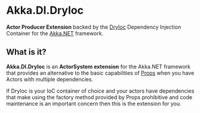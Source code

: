 # Akka.DI.DryIoc

**Actor Producer Extension** backed by the [DryIoc](https://github.com/dadhi/DryIoc) Dependency Injection Container for the [Akka.NET](https://github.com/akkadotnet/akka.net) framework.

## What is it?

**Akka.DI.DryIoc** is an **ActorSystem extension** for the Akka.NET framework that provides an alternative to the basic capabilities of [Props](https://getakka.net/api/Akka.Actor.Props.html) when you have Actors with multiple dependencies.  

If DryIoc is your IoC container of choice and your actors have dependencies that make using the factory method provided by Props prohibitive  and code maintenance is an important concern then this is the extension for you.
